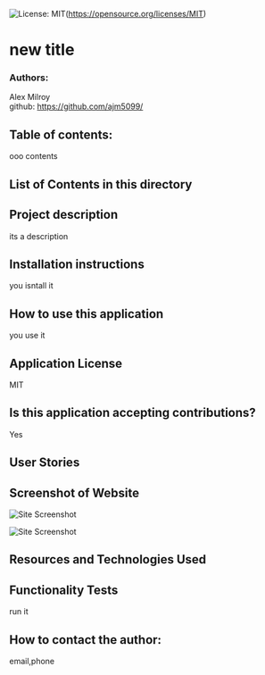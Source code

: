 
![License: MIT ](https://img.shields.io/badge/License-MIT-yellow.svg)(https://opensource.org/licenses/MIT)
# new title

### Authors: 
Alex Milroy  
github: https://github.com/ajm5099/

## Table of contents:
ooo contents

## List of Contents in this directory




## Project description
its a description

## Installation instructions
you isntall it

## How to use this application
you use it

## Application License
MIT

## Is this application accepting contributions?
Yes

## User Stories

## Screenshot of Website

![Site Screenshot]()

![Site Screenshot]()


## Resources and Technologies Used


## Functionality Tests
run it
    
## How to contact the author:
email,phone 
    